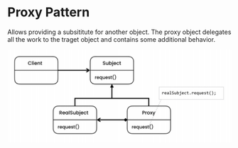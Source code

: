 # Proxy Pattern

Allows providing a subsititute for another object. The proxy object delegates all the work to the traget object and contains some additional behavior.

![Proxy](../../../UML/Structural/Proxy.PNG)